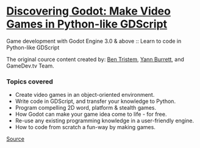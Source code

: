 # [Discovering Godot: Make Video Games in Python-like GDScript](https://www.udemy.com/course/godot/)

Game development with Godot Engine 3.0 & above :: Learn to code in Python-like GDScript

The original cource content created by: [Ben Tristem](https://www.udemy.com/user/bentristem/), [Yann Burrett](https://www.udemy.com/user/yann-burrett/), and GameDev.tv Team.

### Topics covered

- Create video games in an object-oriented environment.
- Write code in GDScript, and transfer your knowledge to Python.
- Program compelling 2D word, platform & stealth games.
- How Godot can make your game idea come to life - for free.
- Re-use any existing programming knowledge in a user-friendly engine.
- How to code from scratch a fun-way by making games.

[Source](https://www.udemy.com/course/godot/)
